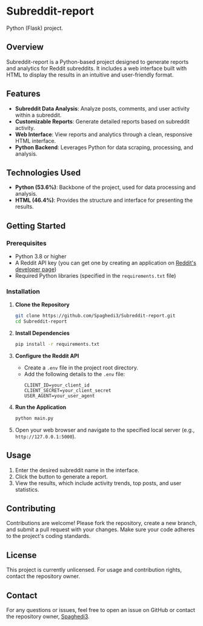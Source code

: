 # Subreddit-report

Python (Flask) project.

## Overview

Subreddit-report is a Python-based project designed to generate reports and analytics for Reddit subreddits. It includes a web interface built with HTML to display the results in an intuitive and user-friendly format.

## Features

- **Subreddit Data Analysis**: Analyze posts, comments, and user activity within a subreddit.
- **Customizable Reports**: Generate detailed reports based on subreddit activity.
- **Web Interface**: View reports and analytics through a clean, responsive HTML interface.
- **Python Backend**: Leverages Python for data scraping, processing, and analysis.

## Technologies Used

- **Python (53.6%)**: Backbone of the project, used for data processing and analysis.
- **HTML (46.4%)**: Provides the structure and interface for presenting the results.

## Getting Started

### Prerequisites

- Python 3.8 or higher
- A Reddit API key (you can get one by creating an application on [Reddit's developer page](https://www.reddit.com/prefs/apps))
- Required Python libraries (specified in the `requirements.txt` file)

### Installation

1. **Clone the Repository**
   ```bash
   git clone https://github.com/Spaghedi3/Subreddit-report.git
   cd Subreddit-report
   ```

2. **Install Dependencies**
   ```bash
   pip install -r requirements.txt
   ```

3. **Configure the Reddit API**
   - Create a `.env` file in the project root directory.
   - Add the following details to the `.env` file:
     ```
     CLIENT_ID=your_client_id
     CLIENT_SECRET=your_client_secret
     USER_AGENT=your_user_agent
     ```

4. **Run the Application**
   ```bash
   python main.py
   ```

5. Open your web browser and navigate to the specified local server (e.g., `http://127.0.0.1:5000`).

## Usage

1. Enter the desired subreddit name in the interface.
2. Click the button to generate a report.
3. View the results, which include activity trends, top posts, and user statistics.

## Contributing

Contributions are welcome! Please fork the repository, create a new branch, and submit a pull request with your changes. Make sure your code adheres to the project's coding standards.

## License

This project is currently unlicensed. For usage and contribution rights, contact the repository owner.

## Contact

For any questions or issues, feel free to open an issue on GitHub or contact the repository owner, [Spaghedi3](https://github.com/Spaghedi3).
